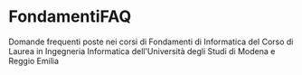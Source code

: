 # FondamentiFAQ
Domande frequenti poste nei corsi di Fondamenti di Informatica del Corso di Laurea in Ingegneria Informatica dell'Università degli Studi di Modena e Reggio Emilia
